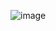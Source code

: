 ![image](https://user-images.githubusercontent.com/52263928/93944909-3f338f80-fd0c-11ea-878c-57a913510fa8.png)
